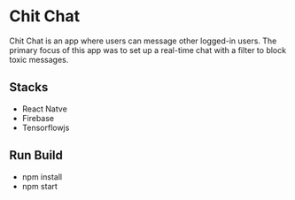 # Chit Chat

Chit Chat is an app where users can message other logged-in users. The primary focus of this app was to set up a real-time chat with a filter to block toxic messages.

## Stacks

- React Natve
- Firebase
- Tensorflowjs

## Run Build

- npm install
- npm start
